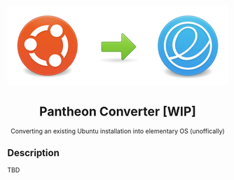 <p align="center">
<img width=600 src="./resources/graphics/Header%20Graphic.svg" title="Ubuntu to elementary OS" alt="Ubuntu to elementaryOS header graphic">
</p>

<h1 align=center>Pantheon Converter [WIP]</h1>

<p align=center> Converting an existing Ubuntu installation into elementary OS (unoffically) </p>

## Description
TBD